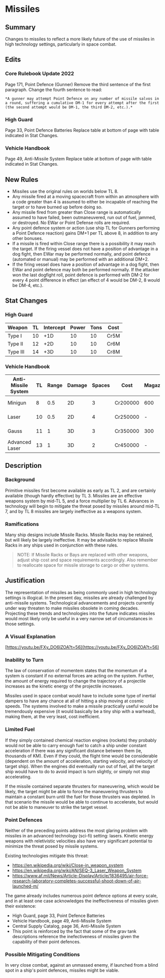 # Missiles

## Summary

Changes to missiles to reflect a more likely future of the use of missiles in high technology settings, particularly in space combat.

## Edits

### Core Rulebook Update 2022

Page 171, Point Defence (Gunner)
Remove the third sentence of the first paragraph. Change the fourth sentence to read:

	*A gunner may attempt Point Defence on any number of missile salvos in a round, suffering a cumulative DM-1 for every attempt after the first (the second attempt would be DM-1, the third DM-2, etc.).*

### High Guard

Page 33, Point Defence Batteries
Replace table at bottom of page with table indicated in Stat Changes.
	
### Vehicle Handbook

Page 49, Anti-Missile System
Replace table at bottom of page with table indicated in Stat Changes.

## New Rules

- Missiles use the original rules on worlds below TL 8.
- Any missile fired at a moving spacecraft from within an atmosphere with a code greater than 4 is assumed to either be incapable of reaching the target or to have burned up before doing so.
- Any missile fired from greater than Close range is automatically assumed to have failed, been outmaneuvered, run out of fuel, jammed, or destroyed. No EWar or Point Defense rolls are required.
- Any point defence system or action (use ship TL for Gunners performing a Point Defence reaction) gains DM+1 per TL above 8, in addition to any other bonuses.
- If a missile is fired within Close range there is a possibility it may reach the target. If the firing vessel does not have a position of advantage in a dog fight, then EWar may be performed normally, and point defence (automated or manual) may be performed with an additional DM+2.
- If the firing vessel does have a position of advantage in a dog fight, then EWar and point defence may both be performed normally. If the attacker won the last dogfight roll, point defence is performed with DM-2 for every 4 point difference in effect (an effect of 4 would be DM-2, 8 would be DM-4, etc.).

## Stat Changes

### High Guard

| Weapon          | TL | Intercept | Power | Tons | Cost |
| --------        | -  | -         | -     | -    | -    |
| Type I          | 10 | +1D       | 10    | 10   | Cr5M |
| Type II         | 12 | +2D       | 10    | 10   | Cr6M |
| Type III        | 14 | +3D       | 10    | 10   | Cr8M |

### Vehicle Handbook

| Anti-Missile System | TL | Range | Damage | Spaces | Cost     | Magazine | Magazine Cost | Traits |
| --------            | -  | -     | -      | -      | -        | -        | -             | -      |
| Minigun             | 8  | 0.5   | 2D     | 3      | Cr200000 | 600      | Cr1000        | Auto 6 |
| Laser               | 10 | 0.5   | 2D     | 4      | Cr250000 | -        | -             | Auto 3 |
| Gauss               | 11 | 1     | 3D     | 3      | Cr350000 | 300      | Cr2000        | Auto 5 |
| Advanced Laser      | 13 | 1     | 3D     | 2      | Cr450000 | -        | -             | Auto 3 |

## Description

### Background

Primitive missiles first become available as early as TL 2, and are certainly available (though hardly effective) by TL 3. Missiles are an effective weapons system by mid-TL 5, and a force multiplier by TL 6. Advances in technology will begin to mitigate the threat posed by missiles around mid-TL 7, and by TL 8 missiles are largely ineffective as a weapons system.

### Ramifications

Many ship designs include Missile Racks. Missile Racks may be retained, but will likely be largely ineffective. It may be advisable to replace Missile Racks in any ships used in conjunction with these rules. 

> NOTE: If Missile Racks or Bays are replaced with other weapons, adjust ship cost and space requirements accordingly. Also remember to reallocate space for missile storage to cargo or other systems.

## Justification

The representation of missiles as being commonly used in high technology settings is illogical. In the present day, missiles are already challenged by anti-missile systems. Technological advancements and projects currently under way threaten to make missiles obsolete in coming decades. Projecting these trends and technologies into the future indicates missiles would most likely only be useful in a very narrow set of circumstances in those settings.

###  A Visual Explanation
[https://youtu.be/FXy_DO6IZOA?t=56](https://youtu.be/FXy_DO6IZOA?t=56)

### Inability to Turn
The law of conservation of momentem states that the momentum of a system is constant if no external forces are acting on the system. Further, the amount of energy required to change the trajectory of a projectile increases as the kinetic energy of the projectile increases.

Missiles used in space combat would have to include some type of inertial dampers to have any chance at all of hitting a ship moving at cosmic speeds. The systems involved to make a missile practically useful would be tremendously expensive (it would basically be a tiny ship with a warhead), making them, at the very least, cost inefficient.

### Limited Fuel
If they simply contained chemical reaction engines (rockets) they probably would not be able to carry enough fuel to catch a ship under constant acceleration if there was any significant distance between them (ie, thousands of KM). Even if they could, the flight time would be considerable (dependent on the amount of acceleration, starting velocity, and velocity of target ship). When the engines did eventually run out of fuel, all the target ship would have to do to avoid impact is turn slightly, or simply not stop accelerating.

If the missile contained separate thrusters for maneuvering, which would be likely, the target might be able to force the maneuvering thrusters to maintain a constant burn until the fuel for those thrusters was depleted. In that scenario the missile would be able to continue to accelerate, but would not be able to maneuver to strike the target vessel.

### Point Defences
Neither of the preceding points address the most glaring problem with missiles in an advanced technology (sci-fi) setting: lasers. Kinetic energy weapons with reletivistic velocities also have very significant potential to minimize the threat posed by missile systems.

Existing technologies mitigate this threat:
- https://en.wikipedia.org/wiki/Close-in_weapon_system
- https://en.wikipedia.org/wiki/AN/SEQ-3_Laser_Weapon_System
- https://www.af.mil/News/Article-Display/Article/1836495/air-force-research-laboratory-completes-successful-shoot-down-of-air-launched-m/

The game already includes numerous point defence options at every scale, and in at least one case acknowledges the ineffectiveness of missiles given their existence:

- High Guard, page 33, Point Defence Batteries
- Vehicle Handbook, page 49, Anti-Missile System
- Central Supply Catalog, page 36, Anti-Missile System
- This point is reinforced by the fact that some of the grav tank descriptions reference the inefectiveness of missiles given the capability of their point defences.

### Possible Mitigating Conditions
In very close combat, against an unmassed enemy, if launched from a blind spot in a ship's point defences, missiles might be viable.
